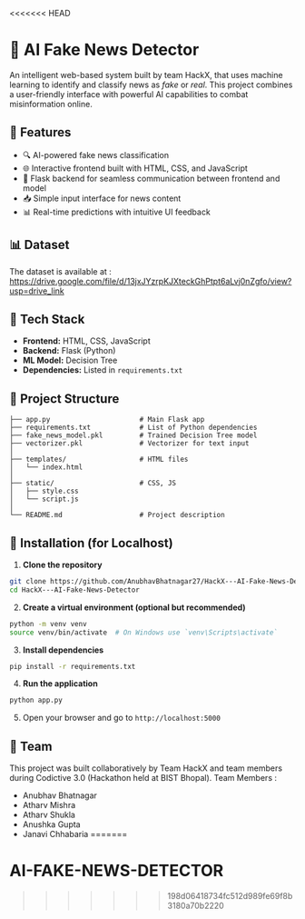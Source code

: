 <<<<<<< HEAD
# 📰 AI Fake News Detector

An intelligent web-based system built by team HackX, that uses machine learning to identify and classify news as *fake* or *real*. This project combines a user-friendly interface with powerful AI capabilities to combat misinformation online.

## 🚀 Features

- 🔍 AI-powered fake news classification
- 🌐 Interactive frontend built with HTML, CSS, and JavaScript
- 🔄 Flask backend for seamless communication between frontend and model
- 📥 Simple input interface for news content
- 📊 Real-time predictions with intuitive UI feedback

## 📊 Dataset

The dataset is available at : https://drive.google.com/file/d/13jxJYzrpKJXteckGhPtpt6aLvj0nZgfo/view?usp=drive_link

## 🧰 Tech Stack

- **Frontend:** HTML, CSS, JavaScript  
- **Backend:** Flask (Python)  
- **ML Model:** Decision Tree  
- **Dependencies:** Listed in `requirements.txt`

## 📂 Project Structure

```plaintext
├── app.py                      # Main Flask app
├── requirements.txt            # List of Python dependencies
├── fake_news_model.pkl         # Trained Decision Tree model
├── vectorizer.pkl              # Vectorizer for text input
│
├── templates/                  # HTML files
│   └── index.html
│
├── static/                     # CSS, JS
│   ├── style.css
│   └── script.js
│
└── README.md                   # Project description
```

## 🔧 Installation (for Localhost)

1. **Clone the repository**

```bash
git clone https://github.com/AnubhavBhatnagar27/HackX---AI-Fake-News-Detector
cd HackX---AI-Fake-News-Detector
```

2. **Create a virtual environment (optional but recommended)**

```bash
python -m venv venv
source venv/bin/activate  # On Windows use `venv\Scripts\activate`
```

3. **Install dependencies**

```bash
pip install -r requirements.txt
```

4. **Run the application**

```bash
python app.py
```

5. Open your browser and go to `http://localhost:5000`


## 🤝 Team

This project was built collaboratively by Team HackX and team members during Codictive 3.0 (Hackathon held at BIST Bhopal).
Team Members : 
- Anubhav Bhatnagar 
- Atharv Mishra
- Atharv Shukla
- Anushka Gupta
- Janavi Chhabaria
=======
# AI-FAKE-NEWS-DETECTOR
>>>>>>> 198d06418734fc512d989fe69f8b3180a70b2220
